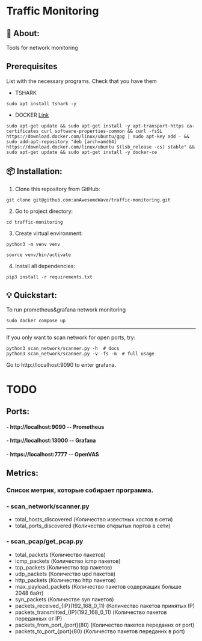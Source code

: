 # Traffic Monitoring



## 📖 About:
Tools for network monitoring

## Prerequisites
List with the necessary programs.
Check that you have them
 - TSHARK 

```sudo apt install tshark -y```

 - DOCKER [Link](https://docs.docker.com/engine/install/ubuntu/#install-using-the-repository)

``` sudo apt-get update && sudo apt-get install -y apt-transport-https ca-certificates curl software-properties-common && curl -fsSL https://download.docker.com/linux/ubuntu/gpg | sudo apt-key add - && sudo add-apt-repository "deb [arch=amd64] https://download.docker.com/linux/ubuntu $(lsb_release -cs) stable" && sudo apt-get update && sudo apt-get install -y docker-ce ```

## 📦 Installation:
1. Clone this repository from GitHub:

```
git clone git@github.com:anAwesomeWave/traffic-monitoring.git
```

2. Go to project directory:

```
cd traffic-monitoring
```
3. Create virtual environment:
```
python3 -m venv venv

source venv/bin/activate
```
4. Install all dependencies:

```
pip3 install -r requirements.txt
```

## 💡 Quickstart:
To run prometheus&grafana network monitoring 
```
sudo docker compose up
```
-------
If you only want to scan network for open ports, try:
```
python3 scan_network/scanner.py -h  # docs
python3 scan_network/scanner.py -v -fs -m  # full usage

```

Go to http://localhost:9090 to enter grafana.

# TODO


## Ports:

#### - http://localhost:9090  -- Prometheus
#### - http://localhost:13000 -- Grafana
#### - https://localhost:7777 -- OpenVAS


## Metrics:
### Список метрик, которые собирает программа.
### - scan_network/scanner.py
- total_hosts_discovered (Количество известных хостов в сети)
- total_ports_discovered (Количество открытых портов в сети)
### - scan_pcap/get_pcap.py
- total_packets (Количество пакетов)
- icmp_packets (Количество icmp пакетов)
- tcp_packets (Количество tcp пакетов)
- udp_packets (Количество upd пакетов)
- http_packets (Количество http пакетов)
- max_payload_packets (Количество пакетов содержащих больше 2048 байт)
- syn_packets (Количестве syn пакетов)
- packets_received_{IP}(192_168_0_11) (Количество пакетов принятых IP)
- packets_transmitted_{IP}(192_168_0_11) (Количество пакетов переданных от IP)
- packets_from_port_{port}(80) (Количество пакетов переданнх от port)
- packets_to_port_{port}(80) (Количество пакетов переданнх в port)